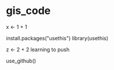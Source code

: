 # gis_code


x <- 1 + 1 

install.packages("usethis")
library(usethis)

z <- 2 + 2
learning to push

use_github()
